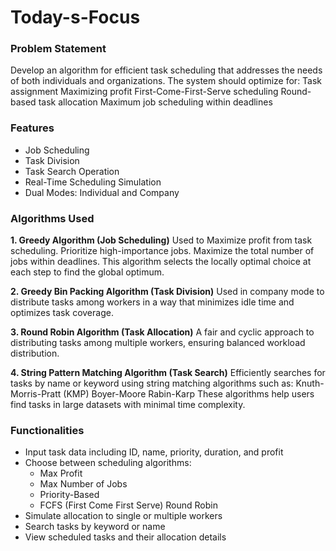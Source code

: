 # Today-s-Focus

### Problem Statement
Develop an algorithm for efficient task scheduling that addresses the needs of both individuals and organizations. The system should optimize for:
Task assignment
Maximizing profit
First-Come-First-Serve scheduling
Round-based task allocation
Maximum job scheduling within deadlines

### Features
- Job Scheduling
- Task Division
- Task Search Operation
- Real-Time Scheduling Simulation
- Dual Modes: Individual and Company

### Algorithms Used
**1. Greedy Algorithm (Job Scheduling)**
Used to Maximize profit from task scheduling. Prioritize high-importance jobs. Maximize the total number of jobs within deadlines. This algorithm selects the locally optimal choice at each step to find the global optimum.

**2. Greedy Bin Packing Algorithm (Task Division)**
Used in company mode to distribute tasks among workers in a way that minimizes idle time and optimizes task coverage.

**3. Round Robin Algorithm (Task Allocation)**
A fair and cyclic approach to distributing tasks among multiple workers, ensuring balanced workload distribution.

**4. String Pattern Matching Algorithm (Task Search)**
Efficiently searches for tasks by name or keyword using string matching algorithms such as:
Knuth-Morris-Pratt (KMP)
Boyer-Moore
Rabin-Karp
These algorithms help users find tasks in large datasets with minimal time complexity.

### Functionalities
- Input task data including ID, name, priority, duration, and profit
- Choose between scheduling algorithms:
  - Max Profit
  - Max Number of Jobs
  - Priority-Based
  - FCFS (First Come First Serve)
Round Robin
- Simulate allocation to single or multiple workers
- Search tasks by keyword or name
- View scheduled tasks and their allocation details

